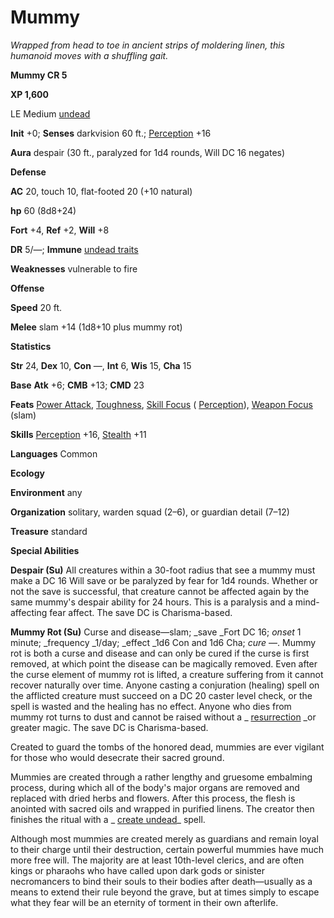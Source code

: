 # Mummy

_Wrapped from head to toe in ancient strips of moldering linen, this humanoid moves with a shuffling gait._

**Mummy CR 5**

**XP 1,600**

LE Medium [undead](creatureTypes.md#_undead)

**Init** +0; **Senses** darkvision 60 ft.; [Perception](../skills/perception.md#_perception) +16

**Aura** despair (30 ft., paralyzed for 1d4 rounds, Will DC 16 negates)

**Defense**

**AC** 20, touch 10, flat-footed 20 (+10 natural)

**hp** 60 (8d8+24)

**Fort** +4, **Ref** +2, **Will** +8

**DR** 5/—; **Immune** [undead traits](universalMonsterRules.md#_undead-traits)

**Weaknesses** vulnerable to fire

**Offense**

**Speed** 20 ft.

**Melee** slam +14 (1d8+10 plus mummy rot)

**Statistics**

**Str** 24, **Dex** 10, **Con** —, **Int** 6, **Wis** 15, **Cha** 15

**Base**  **Atk** +6; **CMB** +13; **CMD** 23

**Feats** [Power Attack](../feats.md#_power-attack), [Toughness](../feats.md#_toughness), [Skill Focus](../feats.md#_skill-focus) ( [Perception](../skills/perception.md#_perception)), [Weapon Focus](../feats.md#_weapon-focus) (slam)

**Skills** [Perception](../skills/perception.md#_perception) +16, [Stealth](../skills/stealth.md#_stealth) +11

**Languages** Common

**Ecology**

**Environment** any

**Organization** solitary, warden squad (2–6), or guardian detail (7–12)

**Treasure** standard

**Special Abilities**

**Despair (Su)** All creatures within a 30-foot radius that see a mummy must make a DC 16 Will save or be paralyzed by fear for 1d4 rounds. Whether or not the save is successful, that creature cannot be affected again by the same mummy's despair ability for 24 hours. This is a paralysis and a mind-affecting fear affect. The save DC is Charisma-based.

**Mummy Rot (Su)** Curse and disease—slam; _save _Fort DC 16; _onset_ 1 minute; _frequency _1/day; _effect _1d6 Con and 1d6 Cha; _cure_ —. Mummy rot is both a curse and disease and can only be cured if the curse is first removed, at which point the disease can be magically removed. Even after the curse element of mummy rot is lifted, a creature suffering from it cannot recover naturally over time. Anyone casting a conjuration (healing) spell on the afflicted creature must succeed on a DC 20 caster level check, or the spell is wasted and the healing has no effect. Anyone who dies from mummy rot turns to dust and cannot be raised without a _ [resurrection](../spells/resurrection.md#_resurrection) _or greater magic. The save DC is Charisma-based.

Created to guard the tombs of the honored dead, mummies are ever vigilant for those who would desecrate their sacred ground.

Mummies are created through a rather lengthy and gruesome embalming process, during which all of the body's major organs are removed and replaced with dried herbs and flowers. After this process, the flesh is anointed with sacred oils and wrapped in purified linens. The creator then finishes the ritual with a _ [create undead](../spells/createUndead.md#_create-undead)_ spell.

Although most mummies are created merely as guardians and remain loyal to their charge until their destruction, certain powerful mummies have much more free will. The majority are at least 10th-level clerics, and are often kings or pharaohs who have called upon dark gods or sinister necromancers to bind their souls to their bodies after death—usually as a means to extend their rule beyond the grave, but at times simply to escape what they fear will be an eternity of torment in their own afterlife.

